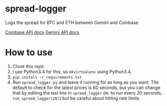 # spread-logger

Logs the spread for BTC and ETH between Gemini and Coinbase

[Coinbase API docs](https://developers.coinbase.com/api/v2?python#introduction)
[Gemini API docs](https://docs.gemini.com/rest-api/#introduction)

# How to use
1. Clone this repo
2. I use Python3.4 for this, so `mkvirtualenv` using Python3.4.
3. `pip install -r requirements.txt`
4. Run `spread_logger.py` and leave it running for as long as you want. The default to check for the latest prices is 60 seconds,
but you can change that by editing the last line in `spread_logger` (ie: to run every 20 seconds, `run_spread_logger(20)`) but be careful about hitting rate limits
